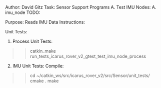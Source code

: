 Author: David Gitz
Task: Sensor
Support Programs
A. Test IMU
Nodes:
A. imu_node
TODO:
 
Purpose:
Reads IMU Data
Instructions:


Unit Tests:
1.  Process Unit Tests:
  >>catkin_make run_tests_icarus_rover_v2_gtest_test_imu_node_process
2.  IMU Unit Tests:
  Compile: 
  >>cd ~/catkin_ws/src/icarus_rover_v2/src/Sensor/unit_tests/
  >>cmake .
  >>make

